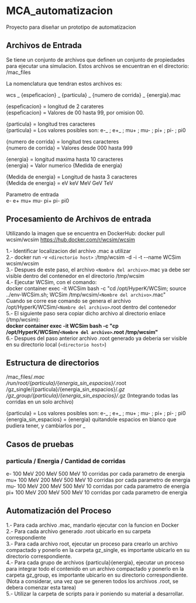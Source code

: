 # MCA_automatizacion
Proyecto para diseñar un prototipo de automatizacion


## Archivos de Entrada

Se tiene un conjunto de archivos que definen un conjunto de propiedades para ejecutar una simulacion.
Estos archivos se encuentran en el directorio: /mac_files


La nomenclatura que tendran estos archivos es:

  wcs _ {espeficacion} _ {particula} _ {numero de corrida} _ {energia}.mac  


 {espeficacion} = longitud de 2 carateres  
 {espeficacion} = Valores de 00 hasta 99, por omision 00.
  
  
{particula} = longitud tres caracteres  
{particula} = Los valores posibles son: e-_ ; e+_ ; mu+ ; mu- ; pi+ ; pi- ; pi0

{numero de corrida} = longitud tres caracteres  
{numero de corrida} = Valores desde 000 hasta 999

{energia} = longitud maxima hasta 10 caracteres  
{energia} = Valor numerico {Medida de energia}
  
  {Medida de energia} = Longitud de hasta 3 caracteres  
  {Medida de energia} = eV keV MeV GeV TeV

Parametro de entrada  
e-
e+
mu+
mu-
pi+
pi-
pi0


## Procesamiento de Archivos de entrada

Utilizando la imagen que se encuentra en DockerHub:  docker pull wcsim/wcsim
<https://hub.docker.com/r/wcsim/wcsim>

1.- Identificar localizacion del archivo .mac a utilizar  
2.- docker run -v `<directorio host>` :/tmp/wcsim -d -i -t --name WCSim wcsim/wcsim  
3.- Despues de este paso, el archivo `<Nombre del archivo>`.mac ya debe ser visible dentro del contenedor en el directorio /tmp/wcsim  
4.-  Ejecutar WCSim, con el comando:  
docker container exec -it WCSim bash -c "cd /opt/HyperK/WCSim; source ../env-WCSim.sh; WCSim /tmp/wcsim/`<Nombre del archivo>`.mac"  
Cuando se corre ese comando se genera el archivo /opt/HyperK/WCSim/`<Nombre del archivo>`.root dentro del contenedor  
5.- El siguiente paso sera copiar dicho archivo al directorio enlace (/tmp/wcsim):  
**docker container exec -it WCSim bash -c "cp /opt/HyperK/WCSim/`<Nombre del archivo>`.root /tmp/wcsim"**  
6.- Despues del paso anterior archivo .root generado ya deberia ser visible en su directorio local (`<directorio host>`)  


## Estructura de directorios  

/mac_files/*.mac  
/run/root/{particula}/{energia_sin_espacios}/*.root  
/gz_single/{particula}/{energia_sin_espacios}/*.gz  
/gz_group/{particula}/{energia_sin_espacios}/*.gz    (Integrando todas las corridas en un solo archivo)


{particula} = Los valores posibles son: e-_ ; e+_ ; mu+ ; mu- ; pi+ ; pi- ; pi0  
{energia_sin_espacios} = {energia} quitandole espacios en blanco que pudiera tener, y cambiarlos por _  


## Casos de pruebas  

### particula   /    Energia   /  Cantidad de corridas

e-    100 MeV     200 MeV   500 MeV     10 corridas por cada parametro de energia  
mu+   100 MeV     200 MeV   500 MeV     10 corridas por cada parametro de energia  
mu-   100 MeV     200 MeV   500 MeV     10 corridas por cada parametro de energia  
pi+   100 MeV     200 MeV   500 MeV     10 corridas por cada parametro de energia  

## Automatización del Proceso

1.- Para cada archivo .mac, mandarlo ejecutar con la funcion en Docker  
2.- Para cada archivo generado .root ubicarlo en su carpeta correspondiente  
3.- Para cada archivo root, ejecutar un proceso para crearlo un archivo compactado y ponerlo en la carpeta gz_single, es importante ubicarlo en su directorio correspondiente.  
4.- Para cada grupo de archivos {particula}{energia}, ejecutar un proceso para integrar todo el contenido en un archivo compactado y ponerlo en la carpeta gz_group, es importante ubicarlo en su directorio correspondiente.  (Nota a considerar,  una vez que se generen todos los archivos .root, se debera comenzar esta tarea)  
5.- Utilizar la carpeta de scripts para ir poniendo su material a desarrollar.  



